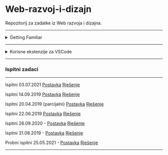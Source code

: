 # Web-razvoj-i-dizajn
Repozitorij za zadatke iz Web razvoja i dizajna.
<hr>

<details>
  <summary>Getting Familiar</summary>
<br>
<ul>

<li><a href="https://code.visualstudio.com/download"> Download VSCode </a></li>
<li><a href="https://htmlcheatsheet.com/"> HTML5 CheatSheet </a></li>
<li><a href="https://htmlcheatsheet.com/css/)">CSS CheatSheet</a></li>
<li><a href="https://htmlcheatsheet.com/js/">JavaScript CheatSheet </a></li>
  </ul>
</details>
<hr>


<details>
  <summary>Korisne ekstenzije za VSCode </summary>
<br>
<ol>

<li><a href="https://marketplace.visualstudio.com/items?itemName=ritwickdey.LiveServer"> Live Server </a>(sve promjene koje pravite se automatski prikazuju na browseru) <a href="https://github.com/saranur/Web-razvoj-i-dizajn/blob/main/Live%20Server.txt"> Live Server setup</a></li>
   <li><a href="https://marketplace.visualstudio.com/items?itemName=CoenraadS.bracket-pair-colorizer"> Bracket pairalizer </a>(automatski oznaci zagrade u razlicitim bojama, automatski ih zatvara/otvara)</li>
   <li><a href="https://marketplace.visualstudio.com/items?itemName=VisualStudioExptTeam.vscodeintellicode"> VS code IntelliCode </a>  (pomaze oko code-a u svim aspektima)</li>
   <li><a href="https://marketplace.visualstudio.com/items?itemName=xabikos.JavaScriptSnippets"> JavaScript code snippets  </a>(brze pisete JS code sa ovime)</li>
   <li><a href="https://marketplace.visualstudio.com/items?itemName=formulahendry.auto-close-tag"> Auto close tag </a> (automatski zatvara sve otvorene HTML tagove)</li>
  </ol>
</details>
<hr>

<h3>Ispitni zadaci</h3>
<hr>

Ispitni 03.07.2021 [Postavka](url) [Rješenje](url)

Ispitni 14.09.2019 [Postavka](url) [Rješenje](url)

Ispitni 20.04.2019 (parcijalni) [Postavka](url) [Rješenje](url)

Ispitni 22.06.2019 [Postavka](url) [Rješenje](url)

Ispitni 26.09.2020 - [Postavka](url) [Rješenje](url)

Ispitni 31.08.2019 - [Postavka](url) [Rješenje](url)

Probni ispitni 25.05.2021 - [Postavka](url) [Rješenje](url)
<hr>



